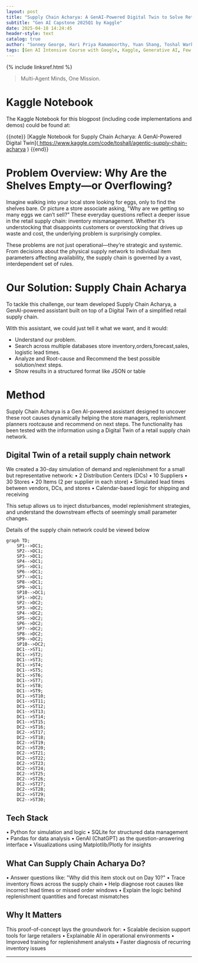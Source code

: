 ```yaml
---
layout: post
title: "Supply Chain Acharya: A GenAI-Powered Digital Twin to Solve Retail Inventory Mysteries"
subtitle: "Gen AI Capstone 2025Q1 by Kaggle"
date: 2025-04-18 14:24:45
header-style: text
catalog: true
author: "Sonney George, Hari Priya Ramamoorthy, Yuan Shang, Toshal Warke (Alphabetical Order)"
tags: [Gen AI Intensive Course with Google, Kaggle, Generative AI, Few Shot Learning,  Agent, CoT, Function Calling, Langraph, Supply Chain,Simulation,Inventory Management, AIinLogistics, RetailTech]
---
```

{% include linksref.html %}

>Multi-Agent Minds, One Mission.

# Kaggle Notebook
The Kaggle Notebook for this blogpost (including code implementations and demos) could be found at:

{{note}} [Kaggle Notebook for Supply Chain Acharya: A GenAI-Powered Digital Twin](<a href="https://www.kaggle.com/code/toshall/agentic-supply-chain-acharya" target="_blank" rel="noopener noreferrer">
  https://www.kaggle.com/code/toshall/agentic-supply-chain-acharya
</a>) {{end}}

# Problem Overview: Why Are the Shelves Empty—or Overflowing?
Imagine walking into your local store looking for eggs, only to find the shelves bare. Or picture a store associate asking, "Why are we getting so many eggs we can’t sell?" These everyday questions reflect a deeper issue in the retail supply chain: inventory mismanagement. Whether it’s understocking that disappoints customers or overstocking that drives up waste and cost, the underlying problem is surprisingly complex.

These problems are not just operational—they’re strategic and systemic. From decisions about the physical supply network to individual item parameters affecting availability, the supply chain is governed by a vast, interdependent set of rules.

# Our Solution: Supply Chain Acharya
To tackle this challenge, our team developed Supply Chain Acharya, a GenAI-powered assistant built on top of a Digital Twin of a simplified retail supply chain. 

With this assistant, we could just tell it what we want, and it would:

- Understand our problem.
- Search across multiple databases store inventory,orders,forecast,sales, logistic lead times.
- Analyze and Root-cause and Recommend the best possible solution/next steps.
- Show results in a structured format like JSON or table

# Method
Supply Chain Acharya is a Gen AI-powered assistant designed to uncover these root causes dynamically helping the store managers, replenishment planners rootcause and recommend on next steps. The functionality has been tested with the information using a Digital Twin of a retail supply chain network.

## Digital Twin of a retail supply chain network

We created a 30-day simulation of demand and replenishment for a small but representative network:
•	2 Distribution Centers (DCs)
•	10 Suppliers
•	30 Stores
•	20 Items (2 per supplier in each store)
•	Simulated lead times between vendors, DCs, and stores
•	Calendar-based logic for shipping and receiving 

This setup allows us to inject disturbances, model replenishment strategies, and understand the downstream effects of seemingly small parameter changes.

Details of the supply chain network could be viewed below

```mermaid
graph TD;
    SP1-->DC1;
    SP2-->DC1;
    SP3-->DC1;
    SP4-->DC1;
    SP5-->DC1;
    SP6-->DC1;
    SP7-->DC1;
    SP8-->DC1;
    SP9-->DC1;
    SP10-->DC1;
    SP1-->DC2;
    SP2-->DC2;
    SP3-->DC2;
    SP4-->DC2;
    SP5-->DC2;
    SP6-->DC2;
    SP7-->DC2;
    SP8-->DC2;
    SP9-->DC2;
    SP10-->DC2;
    DC1-->ST1;
    DC1-->ST2;
    DC1-->ST3;
    DC1-->ST4;
    DC1-->ST5;
    DC1-->ST6;
    DC1-->ST7;
    DC1-->ST8;
    DC1-->ST9;
    DC1-->ST10;
    DC1-->ST11;
    DC1-->ST12;
    DC1-->ST13;
    DC1-->ST14;
    DC1-->ST15;
    DC2-->ST16;
    DC2-->ST17;
    DC2-->ST18;
    DC2-->ST19;
    DC2-->ST20;
    DC2-->ST21;
    DC2-->ST22;
    DC2-->ST23;
    DC2-->ST24;
    DC2-->ST25;
    DC2-->ST26;
    DC2-->ST27;
    DC2-->ST28;
    DC2-->ST29;
    DC2-->ST30;
```

## Tech Stack
•	Python for simulation and logic
•	SQLite for structured data management
•	Pandas for data analysis
•	GenAI (ChatGPT) as the question-answering interface
•	Visualizations using Matplotlib/Plotly for insights

## What Can Supply Chain Acharya Do?
•	Answer questions like: "Why did this item stock out on Day 10?"
•	Trace inventory flows across the supply chain
•	Help diagnose root causes like incorrect lead times or missed order windows
•	Explain the logic behind replenishment quantities and forecast mismatches

## Why It Matters
This proof-of-concept lays the groundwork for:
•	Scalable decision support tools for large retailers
•	Explainable AI in operational environments
•	Improved training for replenishment analysts
•	Faster diagnosis of recurring inventory issues

---
